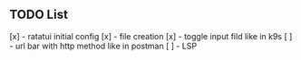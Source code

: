 ## TODO List

[x] - ratatui initial config
[x] - file creation
[x] - toggle input fild like in k9s
[ ] - url bar with http method like in postman
[ ] - LSP
